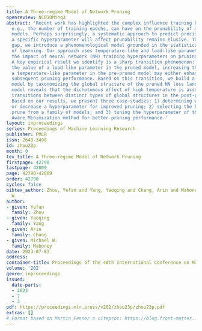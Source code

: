 ```yaml
---
title: A Three-regime Model of Network Pruning
openreview: NC01OMYnq3
abstract: 'Recent work has highlighted the complex influence training hyperparameters,
  e.g., the number of training epochs, can have on the prunability of machine learning
  models. Perhaps surprisingly, a systematic approach to predict precisely how adjusting
  a specific hyperparameter will affect prunability remains elusive. To address this
  gap, we introduce a phenomenological model grounded in the statistical mechanics
  of learning. Our approach uses temperature-like and load-like parameters to model
  the impact of neural network (NN) training hyperparameters on pruning performance.
  A key empirical result we identify is a sharp transition phenomenon: depending on
  the value of a load-like parameter in the pruned model, increasing the value of
  a temperature-like parameter in the pre-pruned model may either enhance or impair
  subsequent pruning performance. Based on this transition, we build a three-regime
  model by taxonomizing the global structure of the pruned NN loss landscape. Our
  model reveals that the dichotomous effect of high temperature is associated with
  transitions between distinct types of global structures in the post-pruned model.
  Based on our results, we present three case-studies: 1) determining whether to increase
  or decrease a hyperparameter for improved pruning; 2) selecting the best model to
  prune from a family of models; and 3) tuning the hyperparameter of the Sharpness
  Aware Minimization method for better pruning performance.'
layout: inproceedings
series: Proceedings of Machine Learning Research
publisher: PMLR
issn: 2640-3498
id: zhou23p
month: 0
tex_title: A Three-regime Model of Network Pruning
firstpage: 42790
lastpage: 42809
page: 42790-42809
order: 42790
cycles: false
bibtex_author: Zhou, Yefan and Yang, Yaoqing and Chang, Arin and Mahoney, Michael
  W.
author:
- given: Yefan
  family: Zhou
- given: Yaoqing
  family: Yang
- given: Arin
  family: Chang
- given: Michael W.
  family: Mahoney
date: 2023-07-03
address: 
container-title: Proceedings of the 40th International Conference on Machine Learning
volume: '202'
genre: inproceedings
issued:
  date-parts:
  - 2023
  - 7
  - 3
pdf: https://proceedings.mlr.press/v202/zhou23p/zhou23p.pdf
extras: []
# Format based on Martin Fenner's citeproc: https://blog.front-matter.io/posts/citeproc-yaml-for-bibliographies/
---
```

